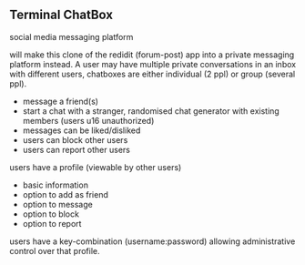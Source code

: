 ## Terminal ChatBox

social media messaging platform

will make this clone of the redidit (forum-post) app into a private messaging platform instead. A user may have multiple private conversations in an inbox with different users, chatboxes are either individual (2 ppl) or group (several ppl).

- message a friend(s)
- start a chat with a stranger, randomised chat generator with existing members (users u16 unauthorized)
- messages can be liked/disliked
- users can block other users
- users can report other users

users have a profile (viewable by other users)

- basic information
- option to add as friend
- option to message
- option to block
- option to report

users have a key-combination (username:password) allowing administrative control over that profile.